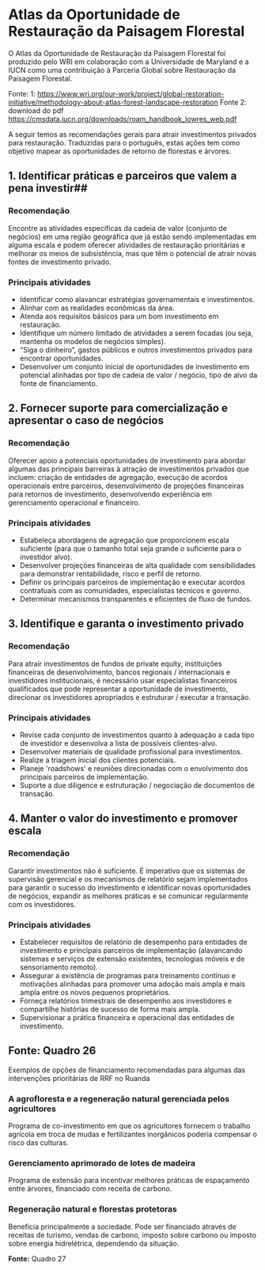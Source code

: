 <!-- TITLE: Mapeando Possibilidades Para A Volta Das Florestas -->
<!-- SUBTITLE: Anotações do estudo de Mapas de Possibilidades Para A Volta Das Florestas -->

# Atlas da Oportunidade de Restauração da Paisagem Florestal
O Atlas da Oportunidade de Restauração da Paisagem Florestal foi produzido pelo WRI em colaboração com a Universidade de Maryland e a IUCN como uma contribuição à Parceria Global sobre Restauração da Paisagem Florestal.

Fonte: 1: https://www.wri.org/our-work/project/global-restoration-initiative/methodology-about-atlas-forest-landscape-restoration
Fonte 2: download do pdf https://cmsdata.iucn.org/downloads/roam_handbook_lowres_web.pdf

A seguir temos as recomendações gerais para atrair investimentos privados para restauração. Traduzidas para o português, estas ações tem como objetivo mapear as oportunidades de retorno de florestas e árvores.

## 1. Identificar práticas e parceiros que valem a pena investir## 
### Recomendação
Encontre as atividades específicas da cadeia de valor (conjunto de negócios) em uma região geográfica que já estão sendo implementadas em alguma escala e podem oferecer atividades de restauração prioritárias e melhorar os meios de subsistência, mas que têm o potencial de atrair novas fontes de investimento privado.


### Principais atividades
* Identificar como alavancar estratégias governamentais e investimentos.
* Alinhar com as realidades econômicas da área.
* Atenda aos requisitos básicos para um bom investimento em restauração.
* Identifique um número limitado de atividades a serem focadas (ou seja, mantenha os modelos de negócios simples).
* “Siga o dinheiro”, gastos públicos e outros investimentos privados para encontrar oportunidades.
* Desenvolver um conjunto inicial de oportunidades de investimento em potencial alinhadas por tipo de cadeia de valor / negócio, tipo de alvo da fonte de financiamento.

## 2. Fornecer suporte para comercialização e apresentar o caso de negócios

### Recomendação

Oferecer apoio a potenciais oportunidades de investimento para abordar algumas das principais barreiras à atração de investimentos privados que
incluem: criação de entidades de agregação, execução de acordos operacionais entre parceiros, desenvolvimento de projeções financeiras
para retornos de investimento, desenvolvendo experiência em gerenciamento operacional e financeiro.


### Principais atividades

* Estabeleça abordagens de agregação que proporcionem escala suficiente (para que o tamanho total seja grande o suficiente para o investidor alvo).
* Desenvolver projeções financeiras de alta qualidade com sensibilidades para demonstrar rentabilidade, risco e perfil de retorno.
* Definir os principais parceiros de implementação e executar acordos contratuais com as comunidades, especialistas técnicos e governo.
* Determinar mecanismos transparentes e eficientes de fluxo de fundos.

## 3. Identifique e garanta o investimento privado

### Recomendação

Para atrair investimentos de fundos de private equity, instituições financeiras de desenvolvimento, bancos regionais / internacionais e investidores institucionais, é necessário usar especialistas financeiros qualificados que pode representar a oportunidade de investimento, direcionar os investidores apropriados e estruturar / executar a transação.

### Principais atividades

* Revise cada conjunto de investimentos quanto à adequação a cada tipo de investidor e desenvolva a lista de possíveis clientes-alvo.
* Desenvolver materiais de qualidade profissional para investimentos.
* Realize a triagem inicial dos clientes potenciais.
* Planeje 'roadshows' e reuniões direcionadas com o envolvimento dos principais parceiros de implementação.
* Suporte a due diligence e estruturação / negociação de documentos de transação.

## 4. Manter o valor do investimento e promover escala

### Recomendação

Garantir investimentos não é suficiente. É imperativo que os sistemas de supervisão gerencial e os mecanismos de relatório sejam implementados
para garantir o sucesso do investimento e identificar novas oportunidades de negócios, expandir as melhores práticas e se comunicar regularmente com os investidores.

### Principais atividades

* Estabelecer requisitos de relatório de desempenho para entidades de investimento e principais parceiros de implementação (alavancando sistemas e serviços de extensão existentes, tecnologias móveis e de sensoriamento remoto).
* Assegurar a existência de programas para treinamento contínuo e motivações alinhadas para promover uma adoção mais ampla e mais ampla entre os novos pequenos proprietários.
* Forneça relatórios trimestrais de desempenho aos investidores e compartilhe histórias de sucesso de forma mais ampla.
* Supervisionar a prática financeira e operacional das entidades de investimento.

**Fonte:** Quadro 26
----

Exemplos de opções de financiamento recomendadas para algumas das intervenções prioritárias de RRF no Ruanda

### A agrofloresta e a regeneração natural gerenciada pelos agricultores

Programa de co-investimento em que os agricultores fornecem
o trabalho agrícola em troca de mudas e fertilizantes inorgânicos poderia compensar o risco das culturas.

### Gerenciamento aprimorado de lotes de madeira

Programa de extensão para incentivar melhores práticas de espaçamento entre árvores, financiado com receita de carbono.

### Regeneração natural e florestas protetoras

Beneficia principalmente a sociedade. Pode ser financiado através de receitas de turismo, vendas de carbono, imposto sobre carbono ou imposto sobre energia hidrelétrica, dependendo da situação.

**Fonte:** Quadro 27